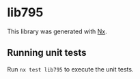 # lib795

This library was generated with [Nx](https://nx.dev).

## Running unit tests

Run `nx test lib795` to execute the unit tests.
